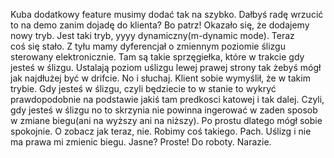 Kuba dodatkowy feature musimy dodać tak na szybko. Dałbyś radę wrzucić to na demo zanim dojadę do klienta? Bo patrz! Okazało się, że dodajemy nowy tryb. Jest taki tryb, yyyy dynamiczny(m-dynamic mode). Teraz coś się stało. Z tyłu mamy dyferencjał o zmiennym poziomie ślizgu sterowany elektronicznie. Tam są takie sprzęgiełka, które w trakcie gdy jesteś w ślizgu. Ustalają poziom uślizgu lewej prawej strony tak żebyś mógł jak najdłużej być w drifcie. No i słuchaj. Klient sobie wymyślił, że w takim trybie. Gdy jesteś w ślizgu, czyli będziecie to w stanie to wykryć prawdopodobnie na podstawie jakiś tam predkosci katowej i tak dalej. Czyli, gdy jesteś w ślizgu no to skrzynia nie powinna ingerować w zaden sposob w zmiane biegu(ani na wyższy ani na niższy). Po prostu dlatego mógł sobie spokojnie. O zobacz jak teraz, nie. Robimy coś takiego. Pach. Uślizg i nie ma prawa mi zmienic biegu. Jasne? Proste! Do roboty. Narazie.